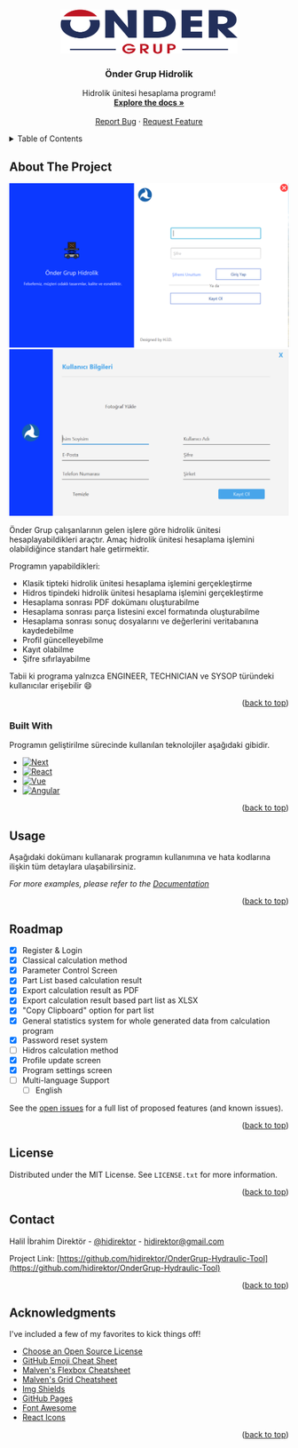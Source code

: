 <a name="readme-top"></a>

<br />
<div align="center">
  <a href="https://github.com/hidirektor/OnderGrup-Hydraulic-Tool">
    <img src="readme/onderGrupMain.png" alt="Logo" width="320" height="80">
  </a>

  <h3 align="center">Önder Grup Hidrolik</h3>

  <p align="center">
    Hidrolik ünitesi hesaplama programı!
    <br />
    <a href="https://www.notion.so/Teamspace-Home-0c63f5fdeb054503a2b66944317b6a6a"><strong>Explore the docs »</strong></a>
    <br />
    <br />
    <a href="https://github.com/hidirektor/OnderGrup-Hydraulic-Tool/issues">Report Bug</a>
    ·
    <a href="https://github.com/hidirektor/OnderGrup-Hydraulic-Tool/issues">Request Feature</a>
  </p>
</div>



<!-- TABLE OF CONTENTS -->
<details>
  <summary>Table of Contents</summary>
  <ol>
    <li>
      <a href="#about-the-project">About The Project</a>
      <ul>
        <li><a href="#built-with">Built With</a></li>
      </ul>
    </li>
    <li><a href="#usage">Usage</a></li>
    <li><a href="#roadmap">Roadmap</a></li>
    <li><a href="#license">License</a></li>
    <li><a href="#contact">Contact</a></li>
    <li><a href="#acknowledgments">Acknowledgments</a></li>
  </ol>
</details>



<!-- ABOUT THE PROJECT -->
## About The Project

[![ScreenShot][product-screenshot]](https://ondergrup.com)
[![ScreenShot-2][product-screenshot2]](https://ondergrup.com)

Önder Grup çalışanlarının gelen işlere göre hidrolik ünitesi hesaplayabildikleri araçtır. Amaç hidrolik ünitesi hesaplama işlemini olabildiğince standart hale getirmektir.

Programın yapabildikleri:
* Klasik tipteki hidrolik ünitesi hesaplama işlemini gerçekleştirme
* Hidros tipindeki hidrolik ünitesi hesaplama işlemini gerçekleştirme
* Hesaplama sonrası PDF dokümanı oluşturabilme
* Hesaplama sonrası parça listesini excel formatında oluşturabilme
* Hesaplama sonrası sonuç dosyalarını ve değerlerini veritabanına kaydedebilme
* Profil güncelleyebilme
* Kayıt olabilme
* Şifre sıfırlayabilme

Tabii ki programa yalnızca ENGINEER, TECHNICIAN ve SYSOP türündeki kullanıcılar erişebilir :smile:

<p align="right">(<a href="#readme-top">back to top</a>)</p>



### Built With

Programın geliştirilme sürecinde kullanılan teknolojiler aşağıdaki gibidir.

* [![Next][Next.js]][Next-url]
* [![React][React.js]][React-url]
* [![Vue][Vue.js]][Vue-url]
* [![Angular][Angular.io]][Angular-url]

<p align="right">(<a href="#readme-top">back to top</a>)</p>


<!-- USAGE EXAMPLES -->
## Usage

Aşağıdaki dokümanı kullanarak programın kullanımına ve hata kodlarına ilişkin tüm detaylara ulaşabilirsiniz.

_For more examples, please refer to the [Documentation](https://www.notion.so/Teamspace-Home-0c63f5fdeb054503a2b66944317b6a6a)_

<p align="right">(<a href="#readme-top">back to top</a>)</p>



<!-- ROADMAP -->
## Roadmap

- [x] Register & Login
- [x] Classical calculation method
- [x] Parameter Control Screen
- [x] Part List based calculation result
- [x] Export calculation result as PDF
- [x] Export calculation result based part list as XLSX
- [x] "Copy Clipboard" option for part list
- [x] General statistics system for whole generated data from calculation program
- [x] Password reset system
- [ ] Hidros calculation method
- [x] Profile update screen
- [x] Program settings screen
- [ ] Multi-language Support
    - [ ] English

See the [open issues](https://github.com/hidirektor/OnderGrup-Hydraulic-Tool/issues) for a full list of proposed features (and known issues).

<p align="right">(<a href="#readme-top">back to top</a>)</p>


<!-- LICENSE -->
## License

Distributed under the MIT License. See `LICENSE.txt` for more information.

<p align="right">(<a href="#readme-top">back to top</a>)</p>



<!-- CONTACT -->
## Contact

Halil İbrahim Direktör - [@hidirektor](https://instagram.com/hidirektor) - hidirektor@gmail.com

Project Link: [https://github.com/hidirektor/OnderGrup-Hydraulic-Tool](https://github.com/hidirektor/OnderGrup-Hydraulic-Tool)

<p align="right">(<a href="#readme-top">back to top</a>)</p>



<!-- ACKNOWLEDGMENTS -->
## Acknowledgments

I've included a few of my favorites to kick things off!

* [Choose an Open Source License](https://choosealicense.com)
* [GitHub Emoji Cheat Sheet](https://www.webpagefx.com/tools/emoji-cheat-sheet)
* [Malven's Flexbox Cheatsheet](https://flexbox.malven.co/)
* [Malven's Grid Cheatsheet](https://grid.malven.co/)
* [Img Shields](https://shields.io)
* [GitHub Pages](https://pages.github.com)
* [Font Awesome](https://fontawesome.com)
* [React Icons](https://react-icons.github.io/react-icons/search)

<p align="right">(<a href="#readme-top">back to top</a>)</p>



<!-- MARKDOWN LINKS & IMAGES -->
<!-- https://www.markdownguide.org/basic-syntax/#reference-style-links -->
[contributors-shield]: https://img.shields.io/github/contributors/othneildrew/Best-README-Template.svg?style=for-the-badge
[contributors-url]: https://github.com/hidirektor/OnderGrup-Hydraulic-Tool/graphs/contributors
[forks-shield]: https://img.shields.io/github/forks/othneildrew/Best-README-Template.svg?style=for-the-badge
[forks-url]: https://github.com/hidirektor/OnderGrup-Hydraulic-Tool/network/members
[stars-shield]: https://img.shields.io/github/stars/othneildrew/Best-README-Template.svg?style=for-the-badge
[stars-url]: https://github.com/hidirektor/OnderGrup-Hydraulic-Tool/stargazers
[issues-shield]: https://img.shields.io/github/issues/othneildrew/Best-README-Template.svg?style=for-the-badge
[issues-url]: https://github.com/hidirektor/OnderGrup-Hydraulic-Tool/issues
[license-shield]: https://img.shields.io/github/license/othneildrew/Best-README-Template.svg?style=for-the-badge
[license-url]: https://github.com/hidirektor/OnderGrup-Hydraulic-Tool/blob/master/LICENSE.txt
[linkedin-shield]: https://img.shields.io/badge/-LinkedIn-black.svg?style=for-the-badge&logo=linkedin&colorB=555
[linkedin-url]: https://www.linkedin.com/in/hidirektor/
[product-screenshot]: readme/ss-1.png
[product-screenshot2]: readme/ss-2.png
[Next.js]: https://img.shields.io/badge/java-000000?style=for-the-badge&logo=java&logoColor=white
[Next-url]: https://www.java.com/tr/
[React.js]: https://img.shields.io/badge/javafx-20232A?style=for-the-badge&logo=javafx&logoColor=61DAFB
[React-url]: https://openjfx.io/
[Vue.js]: https://img.shields.io/badge/node.js-35495E?style=for-the-badge&logo=nodedotjs&logoColor=4FC08D
[Vue-url]: https://nodejs.org/en
[Angular.io]: https://img.shields.io/badge/mongodb-DD0031?style=for-the-badge&logo=mongodb&logoColor=white
[Angular-url]: https://www.mongodb.com/
[Svelte.dev]: https://img.shields.io/badge/Svelte-4A4A55?style=for-the-badge&logo=svelte&logoColor=FF3E00
[Svelte-url]: https://svelte.dev/
[Laravel.com]: https://img.shields.io/badge/Laravel-FF2D20?style=for-the-badge&logo=laravel&logoColor=white
[Laravel-url]: https://laravel.com
[Bootstrap.com]: https://img.shields.io/badge/Bootstrap-563D7C?style=for-the-badge&logo=bootstrap&logoColor=white
[Bootstrap-url]: https://getbootstrap.com
[JQuery.com]: https://img.shields.io/badge/jQuery-0769AD?style=for-the-badge&logo=jquery&logoColor=white
[JQuery-url]: https://jquery.com 
